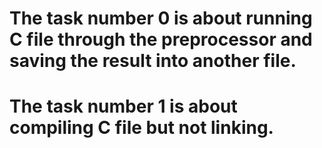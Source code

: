 # The task number 0 is about running C file through the preprocessor and saving the result into another file.
# The task number 1 is about compiling C file but not linking. 
